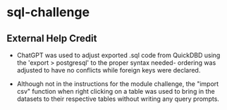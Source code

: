 # sql-challenge

## External Help Credit
- ChatGPT was used to adjust exported .sql code from QuickDBD using the 'export > postgresql' to the proper syntax needed- ordering was adjusted to have no conflicts while foreign keys were declared.

- Although not in the instructions for the module challenge, the "import csv" function when right clicking on a table was used to bring in the datasets to their respective tables without writing any query prompts.